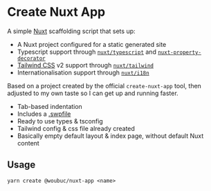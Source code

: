 # Create Nuxt App
A simple [Nuxt](https://nuxtjs.org) scaffolding script that sets up:

- A Nuxt project configured for a static generated site
- Typescript support through [`nuxt/typescript`](https://typescript.nuxtjs.org/) and [`nuxt-property-decorator`](https://github.com/nuxt-community/nuxt-property-decorator)
- [Tailwind CSS](https://tailwindcss.com/) v2 support through [`nuxt/tailwind`](https://tailwindcss.nuxtjs.org/)
- Internationalisation support through [`nuxt/i18n`](https://i18n.nuxtjs.org/)

Based on a project created by the official `create-nuxt-app` tool, then 
adjusted to my own taste so I can get up and running faster.

- Tab-based indentation
- Includes a [.swpfile](https://github.com/woubuc/sweep)
- Ready to use types & tsconfig
- Tailwind config & css file already created
- Basically empty default layout & index page, without default Nuxt content

## Usage
```
yarn create @woubuc/nuxt-app <name>
```
